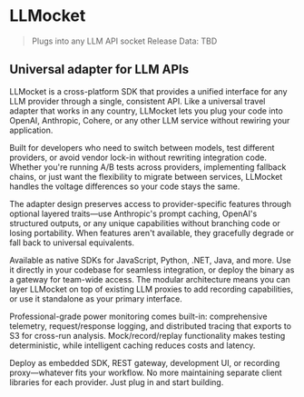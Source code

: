 # LLMocket
> Plugs into any LLM API socket
Release Data: TBD

## Universal adapter for LLM APIs
LLMocket is a cross-platform SDK that provides a unified interface for any LLM provider through a single, consistent API. Like a universal travel adapter that works in any country, LLMocket lets you plug your code into OpenAI, Anthropic, Cohere, or any other LLM service without rewiring your application.

Built for developers who need to switch between models, test different providers, or avoid vendor lock-in without rewriting integration code. Whether you're running A/B tests across providers, implementing fallback chains, or just want the flexibility to migrate between services, LLMocket handles the voltage differences so your code stays the same.

The adapter design preserves access to provider-specific features through optional layered traits—use Anthropic's prompt caching, OpenAI's structured outputs, or any unique capabilities without branching code or losing portability. When features aren't available, they gracefully degrade or fall back to universal equivalents.

Available as native SDKs for JavaScript, Python, .NET, Java, and more. Use it directly in your codebase for seamless integration, or deploy the binary as a gateway for team-wide access. The modular architecture means you can layer LLMocket on top of existing LLM proxies to add recording capabilities, or use it standalone as your primary interface.

Professional-grade power monitoring comes built-in: comprehensive telemetry, request/response logging, and distributed tracing that exports to S3 for cross-run analysis. Mock/record/replay functionality makes testing deterministic, while intelligent caching reduces costs and latency.

Deploy as embedded SDK, REST gateway, development UI, or recording proxy—whatever fits your workflow. No more maintaining separate client libraries for each provider. Just plug in and start building.
